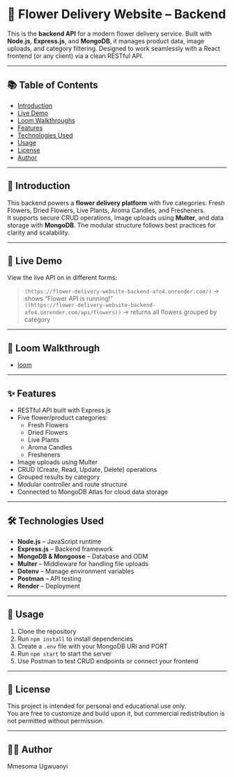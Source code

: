 # 🌸 Flower Delivery Website – Backend

This is the **backend API** for a modern flower delivery service. Built with **Node.js**, **Express.js**, and **MongoDB**, it manages product data, image uploads, and category filtering. Designed to work seamlessly with a React frontend (or any client) via a clean RESTful API.

---

## 📚 Table of Contents

- [Introduction](#-introduction)  
- [Live Demo](#-live-demo)  
- [Loom Walkthroughs](#-loom-walkthroughs)  
- [Features](#-features)  
- [Technologies Used](#-technologies-used)  
- [Usage](#-usage)  
- [License](#-license)  
- [Author](#-author)

---

## 📌 Introduction

This backend powers a **flower delivery platform** with five categories: Fresh Flowers, Dried Flowers, Live Plants, Aroma Candles, and Fresheners.  
It supports secure CRUD operations, image uploads using **Multer**, and data storage with **MongoDB**. The modular structure follows best practices for clarity and scalability.

---

## 🔗 Live Demo

View the live API on in different forms:
> `(https://flower-delivery-website-backend-afo4.onrender.com/)` → shows “Flower API is running!”  
> `((https://flower-delivery-website-backend-afo4.onrender.com/api/flowers))` → returns all flowers grouped by category

---

## 🎥 Loom Walkthrough

- [loom](/)


---

## ✨ Features

- RESTful API built with Express.js
- Five flower/product categories:
  - Fresh Flowers
  - Dried Flowers
  - Live Plants
  - Aroma Candles
  - Fresheners
- Image uploads using Multer
- CRUD (Create, Read, Update, Delete) operations
- Grouped results by category
- Modular controller and route structure
- Connected to MongoDB Atlas for cloud data storage

---

## 🛠 Technologies Used

- **Node.js** – JavaScript runtime
- **Express.js** – Backend framework
- **MongoDB & Mongoose** – Database and ODM
- **Multer** – Middleware for handling file uploads
- **Dotenv** – Manage environment variables
- **Postman** – API testing
- **Render** – Deployment

---

## 🚀 Usage

1. Clone the repository
2. Run `npm install` to install dependencies
3. Create a `.env` file with your MongoDB URI and PORT
4. Run `npm start` to start the server
5. Use Postman to test CRUD endpoints or connect your frontend

---

## 📄 License

This project is intended for personal and educational use only.  
You are free to customize and build upon it, but commercial redistribution is not permitted without permission.

---

## 👩‍💻 Author

Mmesoma Ugwuanyi
